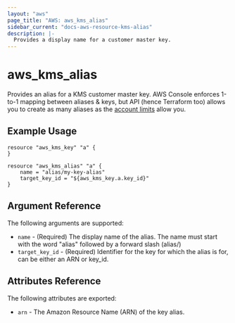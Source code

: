 ```yaml
---
layout: "aws"
page_title: "AWS: aws_kms_alias"
sidebar_current: "docs-aws-resource-kms-alias"
description: |-
  Provides a display name for a customer master key.
---
```


# aws\_kms\_alias

Provides an alias for a KMS customer master key. AWS Console enforces 1-to-1 mapping between aliases & keys,
but API (hence Terraform too) allows you to create as many aliases as
the [account limits](http://docs.aws.amazon.com/kms/latest/developerguide/limits.html) allow you.

## Example Usage

```
resource "aws_kms_key" "a" {
}

resource "aws_kms_alias" "a" {
    name = "alias/my-key-alias"
    target_key_id = "${aws_kms_key.a.key_id}"
}
```

## Argument Reference

The following arguments are supported:

* `name` - (Required) The display name of the alias. The name must start with the word "alias" followed by a forward slash (alias/)
* `target_key_id` - (Required) Identifier for the key for which the alias is for, can be either an ARN or key_id.

## Attributes Reference

The following attributes are exported:

* `arn` - The Amazon Resource Name (ARN) of the key alias.

